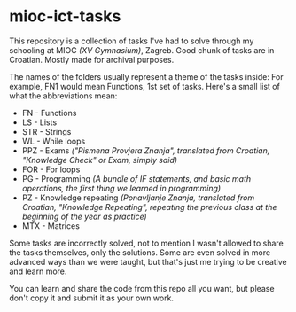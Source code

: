  # mioc-ict-tasks
This repository is a collection of tasks I've had to solve through my schooling at MIOC *(XV Gymnasium)*, Zagreb. Good chunk of tasks are in Croatian. Mostly made for archival purposes.

The names of the folders usually represent a theme of the tasks inside:
For example, FN1 would mean Functions, 1st set of tasks.
Here's a small list of what the abbreviations mean:
- FN - Functions
- LS - Lists
- STR - Strings
- WL - While loops
- PPZ - Exams *("Pismena Provjera Znanja", translated from Croatian, "Knowledge Check" or Exam, simply said)*
- FOR - For loops
- PG - Programming *(A bundle of IF statements, and basic math operations, the first thing we learned in programming)*
- PZ - Knowledge repeating *(Ponavljanje Znanja, translated from Croatian, "Knowledge Repeating", repeating the previous class at the beginning of the year as practice)*
- MTX - Matrices

Some tasks are incorrectly solved, not to mention I wasn't allowed to share the tasks themselves, only the solutions.
Some are even solved in more advanced ways than we were taught, but that's just me trying to be creative and learn more.

You can learn and share the code from this repo all you want, but please don't copy it and submit it as your own work.

